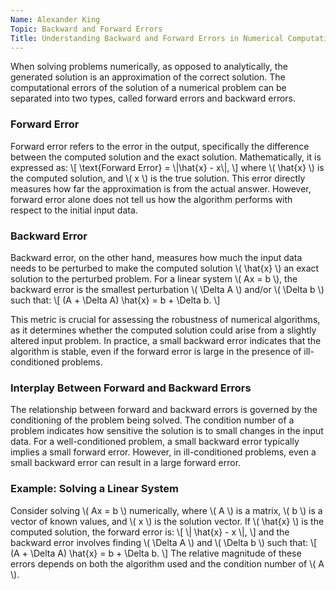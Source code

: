 ```yaml
---
Name: Alexander King
Topic: Backward and Forward Errors
Title: Understanding Backward and Forward Errors in Numerical Computations
---
```


When solving problems numerically, as opposed to analytically, the generated solution is an approximation of the correct solution. The computational errors of the solution of a numerical problem can be separated into two types, called forward errors and backward errors.

### Forward Error
Forward error refers to the error in the output, specifically the difference between the computed solution and the exact solution. Mathematically, it is expressed as:
\\[
\\text{Forward Error} = \\|\\hat{x} - x\\|,
\\]
where \\( \\hat{x} \\) is the computed solution, and \\( x \\) is the true solution. This error directly measures how far the approximation is from the actual answer. However, forward error alone does not tell us how the algorithm performs with respect to the initial input data.

### Backward Error
Backward error, on the other hand, measures how much the input data needs to be perturbed to make the computed solution \\( \\hat{x} \\) an exact solution to the perturbed problem. For a linear system \\( Ax = b \\), the backward error is the smallest perturbation \\( \\Delta A \\) and/or \\( \\Delta b \\) such that:
\\[
(A + \\Delta A) \\hat{x} = b + \\Delta b.
\\]

This metric is crucial for assessing the robustness of numerical algorithms, as it determines whether the computed solution could arise from a slightly altered input problem. In practice, a small backward error indicates that the algorithm is stable, even if the forward error is large in the presence of ill-conditioned problems.

### Interplay Between Forward and Backward Errors
The relationship between forward and backward errors is governed by the conditioning of the problem being solved. The condition number of a problem indicates how sensitive the solution is to small changes in the input data. For a well-conditioned problem, a small backward error typically implies a small forward error. However, in ill-conditioned problems, even a small backward error can result in a large forward error.

### Example: Solving a Linear System
Consider solving \\( Ax = b \\) numerically, where \\( A \\) is a matrix, \\( b \\) is a vector of known values, and \\( x \\) is the solution vector. If \\( \\hat{x} \\) is the computed solution, the forward error is:
\\[
\\| \\hat{x} - x \\|,
\\]
and the backward error involves finding \\( \\Delta A \\) and \\( \\Delta b \\) such that:
\\[
(A + \\Delta A) \\hat{x} = b + \\Delta b.
\\]
The relative magnitude of these errors depends on both the algorithm used and the condition number of \\( A \\).
